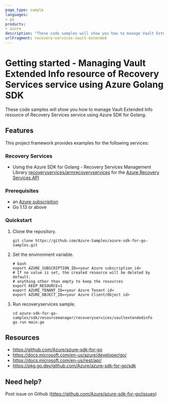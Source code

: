 ```yaml
---
page_type: sample
languages:
- go
products:
- azure
description: "These code samples will show you how to manage Vault Extended Info resource of Recovery Services service using Azure SDK for Golang."
urlFragment: recovery-services-vault-extended
---
```


# Getting started - Managing Vault Extended Info resource of Recovery Services service using Azure Golang SDK

These code samples will show you how to manage Vault Extended Info resource of Recovery Services service using Azure SDK for Golang.

## Features

This project framework provides examples for the following services:

### Recovery Services
* Using the Azure SDK for Golang - Recovery Services Management Library [recoveryservices/armrecoveryservices](https://pkg.go.dev/github.com/Azure/azure-sdk-for-go/sdk/resourcemanager/recoveryservices/armrecoveryservices) for the [Azure Recovery Services API](https://docs.microsoft.com/en-us/rest/api/recoveryservices/)

### Prerequisites
* an [Azure subscription](https://azure.microsoft.com)
* Go 1.13 or above

### Quickstart

1. Clone the repository.

    ```
    git clone https://github.com/Azure-Samples/azure-sdk-for-go-samples.git
    ```
2. Set the environment variable.

   ```
   # bash
   export AZURE_SUBSCRIPTION_ID=<your Azure subscription id> 
   # If no value is set, the created resource will be deleted by default.
   # anything other than empty to keep the resources
   export KEEP_RESOURCE=1 
   export AZURE_TENANT_ID=<your Azure Tenant id>          
   export AZURE_OBJECT_ID=<your Azure Client/Object id> 
   ```

3. Run recoveryservices sample.

    ```
    cd azure-sdk-for-go-samples/sdk/resourcemanager/recoveryservices/vaultextendedinfo
    go run main.go
    ```
   
## Resources

- https://github.com/Azure/azure-sdk-for-go
- https://docs.microsoft.com/en-us/azure/developer/go/
- https://docs.microsoft.com/en-us/rest/api/
- https://pkg.go.dev/github.com/Azure/azure-sdk-for-go/sdk

## Need help?

Post issue on Github (https://github.com/Azure/azure-sdk-for-go/issues)
